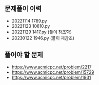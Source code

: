 ## 문제풀이 이력
- 20221114 1789.py
- 20221123 10610.py
- 20221129 1417.py (풀이 참조함)
- 20230122 1946.py (풀이 재참조)

## 풀어야 할 문제
- https://www.acmicpc.net/problem/2217
- https://www.acmicpc.net/problem/15729
- https://www.acmicpc.net/problem/1931
